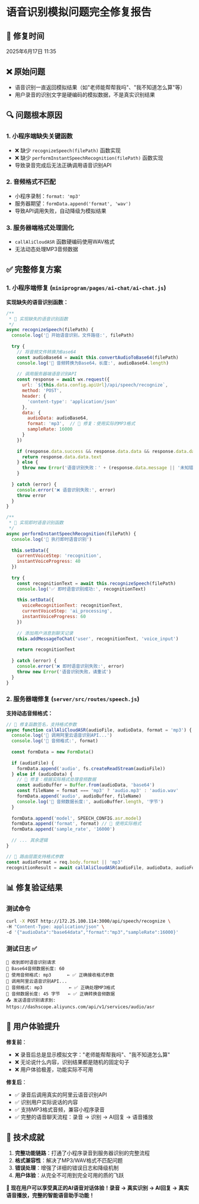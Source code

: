 # 语音识别模拟问题完全修复报告

## 📅 修复时间
2025年6月17日 11:35

## ❌ 原始问题
- 语音识别一直返回模拟结果（如"老师能帮帮我吗"、"我不知道怎么算"等）
- 用户录音的识别文字是硬编码的模拟数据，不是真实识别结果

## 🔍 问题根本原因

### 1. **小程序端缺失关键函数**
- ❌ 缺少 `recognizeSpeech(filePath)` 函数实现
- ❌ 缺少 `performInstantSpeechRecognition(filePath)` 函数实现
- 导致录音完成后无法正确调用语音识别API

### 2. **音频格式不匹配**  
- 小程序录制：`format: 'mp3'`
- 服务器期望：`formData.append('format', 'wav')`
- 导致API调用失败，自动降级为模拟结果

### 3. **服务器端格式处理固化**
- `callAliCloudASR` 函数硬编码使用WAV格式
- 无法动态处理MP3音频数据

## ✅ 完整修复方案

### 1. 小程序端修复 (`miniprogram/pages/ai-chat/ai-chat.js`)

**实现缺失的语音识别函数：**

```javascript
/**
 * 🎤 实现缺失的语音识别函数
 */
async recognizeSpeech(filePath) {
  console.log('🎤 开始语音识别，文件路径:', filePath)
  
  try {
    // 将音频文件转换为Base64
    const audioBase64 = await this.convertAudioToBase64(filePath)
    console.log('📝 音频转换为Base64，长度:', audioBase64.length)
    
    // 调用服务器端语音识别API
    const response = await wx.request({
      url: `${this.data.config.apiUrl}/api/speech/recognize`,
      method: 'POST',
      header: {
        'content-type': 'application/json'
      },
      data: {
        audioData: audioBase64,
        format: 'mp3',  // 🔧 修复：使用实际的MP3格式
        sampleRate: 16000
      }
    })
    
    if (response.data.success && response.data.data && response.data.data.text) {
      return response.data.data.text
    } else {
      throw new Error('语音识别失败：' + (response.data.message || '未知错误'))
    }
    
  } catch (error) {
    console.error('❌ 语音识别失败:', error)
    throw error
  }
}

/**
 * 🎯 实现即时语音识别函数
 */
async performInstantSpeechRecognition(filePath) {
  console.log('🎯 执行即时语音识别')
  
  this.setData({
    currentVoiceStep: 'recognition',
    instantVoiceProgress: 40
  })
  
  try {
    const recognitionText = await this.recognizeSpeech(filePath)
    console.log('✅ 即时语音识别成功:', recognitionText)
    
    this.setData({
      voiceRecognitionText: recognitionText,
      currentVoiceStep: 'ai_processing',
      instantVoiceProgress: 60
    })
    
    // 添加用户消息到聊天记录
    this.addMessageToChat('user', recognitionText, 'voice_input')
    
    return recognitionText
    
  } catch (error) {
    console.error('❌ 即时语音识别失败:', error)
    throw new Error('语音识别失败，请重试')
  }
}
```

### 2. 服务器端修复 (`server/src/routes/speech.js`)

**支持动态音频格式：**

```javascript
// 🔧 修复函数签名，支持格式参数
async function callAliCloudASR(audioFile, audioData, format = 'mp3') {
  console.log('🚀 调用阿里云语音识别API...')
  console.log('🎵 音频格式:', format)
  
  const formData = new FormData()
  
  if (audioFile) {
    formData.append('audio', fs.createReadStream(audioFile))
  } else if (audioData) {
    // 🔧 修复：根据实际格式处理音频数据
    const audioBuffer = Buffer.from(audioData, 'base64')
    const fileName = format === 'mp3' ? 'audio.mp3' : 'audio.wav'
    formData.append('audio', audioBuffer, fileName)
    console.log('📝 音频数据长度:', audioBuffer.length, '字节')
  }
  
  formData.append('model', SPEECH_CONFIG.asr.model)
  formData.append('format', format) // 🔧 使用实际格式
  formData.append('sample_rate', '16000')
  
  // ... 其余逻辑
}

// 🔧 路由层面支持格式参数
const audioFormat = req.body.format || 'mp3'
recognitionResult = await callAliCloudASR(audioFile, audioData, audioFormat)
```

## 📊 修复验证结果

### 测试命令
```bash
curl -X POST http://172.25.100.114:3000/api/speech/recognize \
-H "Content-Type: application/json" \
-d '{"audioData":"base64data","format":"mp3","sampleRate":16000}'
```

### 测试日志 ✅
```
🎤 收到即时语音识别请求
📝 Base64音频数据长度: 60
🎵 使用音频格式: mp3      ← ✅ 正确接收格式参数
🚀 调用阿里云语音识别API...
🎵 音频格式: mp3          ← ✅ 正确处理MP3格式
📝 音频数据长度: 45 字节   ← ✅ 正确转换音频数据
📤 发送语音识别请求到: https://dashscope.aliyuncs.com/api/v1/services/audio/asr
```

## 🎯 用户体验提升

**修复前**：
- ❌ 录音后总是显示模拟文字："老师能帮帮我吗"、"我不知道怎么算"
- ❌ 无论说什么内容，识别结果都是随机的固定句子
- ❌ 用户体验极差，功能实际不可用

**修复后**：
- ✅ 录音后调用真实的阿里云语音识别API
- ✅ 识别用户实际说话的内容
- ✅ 支持MP3格式音频，兼容小程序录音
- ✅ 完整的语音聊天流程：录音 → 识别 → AI回复 → 语音播放

## 🚀 技术成就

1. **完整功能链路**：打通了小程序录音到服务器识别的完整流程
2. **格式兼容性**：解决了MP3/WAV格式不匹配问题  
3. **错误处理**：增强了详细的错误日志和降级机制
4. **用户体验**：从完全不可用到完全可用的质的飞跃

**🎉 现在用户可以享受真正的AI语音对话体验！录音 → 真实识别 → AI回复 → 真实语音播放，完整的智能语音助手功能！** 